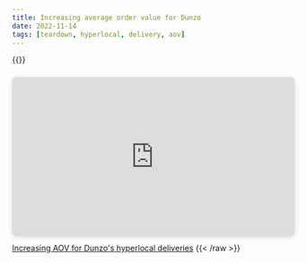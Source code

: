 ```yaml
---
title: Increasing average order value for Dunzo
date: 2022-11-14
tags: [teardown, hyperlocal, delivery, aov]
---
```


{{<raw>}}

<div style="position: relative; width: 100%; height: 0; padding-top: 56.2500%;
 padding-bottom: 0; box-shadow: 0 2px 8px 0 rgba(63,69,81,0.16); margin-top: 1.6em; margin-bottom: 0.9em; overflow: hidden;
 border-radius: 8px; will-change: transform;">
  <iframe loading="lazy" style="position: absolute; width: 100%; height: 100%; top: 0; left: 0; border: none; padding: 0;margin: 0;"
    src="https://www.canva.com/design/DAFN2_PbiQA/view?embed" allowfullscreen="allowfullscreen" allow="fullscreen">
  </iframe>
</div>
<a href="https:&#x2F;&#x2F;www.canva.com&#x2F;design&#x2F;DAFN2_PbiQA&#x2F;view?utm_content=DAFN2_PbiQA&amp;utm_campaign=designshare&amp;utm_medium=embeds&amp;utm_source=link" target="_blank" rel="noopener">Increasing AOV for Dunzo's hyperlocal deliveries</a>
{{< /raw >}}
